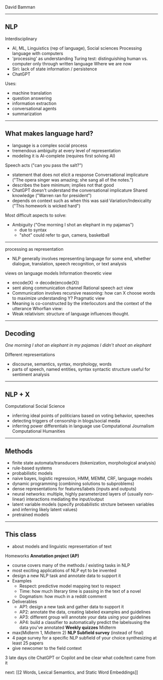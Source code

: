 David Bamman

---

## NLP
Interdisciplinary
- AI, ML, Linguistics (rep of language), Social sciences
Processing language with computers
- 'processing' as understanding
Turing test: distinguishing human vs. computer only through written language
Where we are now
- Siri: lack of state information / persistence
- ChatGPT

Uses:
- machine translation
- question answering
- information extraction
- conversational agents
- summarization

---

## What makes language hard?
- language is a complex social process
- tremendous ambiguity at every level of representation
- modeling it is AI-complete (requires first solving AI)

Speech acts ("can you pass the salt?")
- statement that does not elicit a response
Conversational implicature ("The opera singer was amazing; she sang all of the notes.")
- describes the bare minimum; implies not that good
- ChatGPT doesn't understand the conversational implicature
Shared knowledge ("Warren ran for president")
- depends on context such as when this was said
Variation/Indexicality ("This homework is wicked hard")

Most difficult aspects to solve:
- Ambiguity ("One morning I shot an elephant in my pajamas")
	- due to syntax
	- "shot" could refer to gun, camera, basketball

---

processing as representation
- NLP generally involves representing language for some end, whether dialogue, translation, speech recognition, or text analysis

views on language models
Information theoretic view
- encode(X) -> decode(encode(X))
- sent along communication channel
Rational speech act view
- Communication involves recursive reasoning: how can X choose words to maximize understanding Y?
Pragmatic view
- Meaning is co-constructed by the interlocutors and the context of the utterance
Whorfian view:
- Weak relativism: structure of language influences thought.

---

## Decoding
*One morning I shot an elephant in my pajamas*
*I didn't shoot an elephant*

Different representations
- discourse, semantics, syntax, morphology, words
- parts of speech, named entities, syntax
syntactic structure useful for sentiment analysis

---

## NLP + X
Computational Social Science
- inferring ideal points of politicians based on voting behavior, speeches
- detecting triggers of censorship in blogs/social media
- inferring power differentials in language use
Computational Journalism
Computational Humanities

---

## Methods
- finite state automata/transducers (tokenization, morphological analysis)
- rule-based systems
- probabilistic models
- naive bayes, logistic regression, HMM, MEMM, CRF, language models
- dynamic programming (combining solutions to subproblems)
- dense representations for features/labels (inputs and outputs)
- neural networks: multiple, highly parameterized layers of (usually non-linear) interactions mediating the input/output
- latent variable models (specify probabilistic strcture between variables and inferring likely latent values)
- pretrained models

---

## This class
- about models and linguistic representation of text

Homeworks
**Annotation project (AP)**
- course covers many of the methods / existing tasks in NLP
- most exciting applications of NLP eyt to be invented
- design a new NLP task and annotate data to support it
- Examples
	- Respect: predictive model mapping text to respect
	- Time: how much literary time is passing in the text of a novel
	- Dogmatism: how much in a reddit comment
- Deliverables
	- AP1: design a new task and gather data to support it
	- AP2: annotate the data, creating labeled examples and guidelines
	- AP3: different group will annotate your data using your guidelines
	- AP4: build a classifier to automatically predict the labelsusing the data you've annotated
**Weekly quizzes**
Midterm
- max(Midterm 1, Midterm 2)
**NLP Subfield survey** (instead of final)
- 4 page survey for a specific NLP subfield of your choice synthesizing at least 25 papers
- give newcomer to the field context

3 late days
cite ChatGPT or Copilot and be clear what code/text came from it




next: [[2 Words, Lexical Semantics, and Static Word Embeddings]]